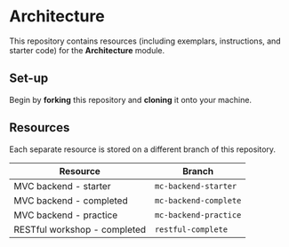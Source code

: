 # Architecture

This repository contains resources (including exemplars, instructions, and starter code) for the **Architecture** module.

## Set-up

Begin by **forking** this repository and **cloning** it onto your machine.

## Resources

Each separate resource is stored on a different branch of this repository.

| Resource | Branch |
| --- | --- |
| MVC backend - starter | `mc-backend-starter` |
| MVC backend - completed | `mc-backend-complete` |
| MVC backend - practice  | `mc-backend-practice` |
| RESTful workshop - completed  | `restful-complete` |
